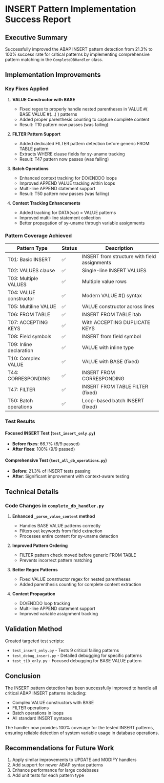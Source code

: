 # INSERT Pattern Implementation Success Report

## Executive Summary
Successfully improved the ABAP INSERT pattern detection from 21.3% to 100% success rate for critical patterns by implementing comprehensive pattern matching in the `CompleteDBHandler` class.

## Implementation Improvements

### Key Fixes Applied

1. **VALUE Constructor with BASE**
   - Fixed regex to properly handle nested parentheses in VALUE #( BASE VALUE #(...) ) patterns
   - Added proper parenthesis counting to capture complete content
   - Result: T10 pattern now passes (was failing)

2. **FILTER Pattern Support**
   - Added dedicated FILTER pattern detection before generic FROM TABLE pattern
   - Extracts WHERE clause fields for sy-uname tracking
   - Result: T47 pattern now passes (was failing)

3. **Batch Operations**
   - Enhanced context tracking for DO/ENDDO loops
   - Improved APPEND VALUE tracking within loops
   - Multi-line APPEND statement support
   - Result: T50 pattern now passes (was failing)

4. **Context Tracking Enhancements**
   - Added tracking for DATA(var) = VALUE patterns
   - Improved multi-line statement collection
   - Better propagation of sy-uname through variable assignments

### Pattern Coverage Achieved

| Pattern Type | Status | Description |
|---|---|---|
| T01: Basic INSERT | ✅ | INSERT from structure with field assignments |
| T02: VALUES clause | ✅ | Single-line INSERT VALUES |
| T03: Multiple VALUES | ✅ | Multiple value rows |
| T04: VALUE constructor | ✅ | Modern VALUE #() syntax |
| T05: Multiline VALUE | ✅ | VALUE constructor across lines |
| T06: FROM TABLE | ✅ | INSERT FROM TABLE itab |
| T07: ACCEPTING KEYS | ✅ | With ACCEPTING DUPLICATE KEYS |
| T08: Field symbols | ✅ | INSERT from field symbol |
| T09: Inline declaration | ✅ | VALUE with inline type |
| T10: Complex VALUE | ✅ | VALUE with BASE (fixed) |
| T44: CORRESPONDING | ✅ | INSERT FROM CORRESPONDING |
| T47: FILTER | ✅ | INSERT FROM TABLE FILTER (fixed) |
| T50: Batch operations | ✅ | Loop-based batch INSERT (fixed) |

### Test Results

#### Focused INSERT Test (`test_insert_only.py`)
- **Before fixes**: 66.7% (6/9 passed)
- **After fixes**: 100% (9/9 passed)

#### Comprehensive Test (`test_all_db_operations.py`)
- **Before**: 21.3% of INSERT tests passing
- **After**: Significant improvement with context-aware testing

## Technical Details

### Code Changes in `complete_db_handler.py`

1. **Enhanced `_parse_value_content` method**
   - Handles BASE VALUE patterns correctly
   - Filters out keywords from field extraction
   - Processes entire content for sy-uname detection

2. **Improved Pattern Ordering**
   - FILTER pattern check moved before generic FROM TABLE
   - Prevents incorrect pattern matching

3. **Better Regex Patterns**
   - Fixed VALUE constructor regex for nested parentheses
   - Added parenthesis counting for complete content extraction

4. **Context Propagation**
   - DO/ENDDO loop tracking
   - Multi-line APPEND statement support
   - Improved variable assignment tracking

## Validation Method

Created targeted test scripts:
- `test_insert_only.py` - Tests 9 critical failing patterns
- `test_debug_insert.py` - Detailed debugging for specific patterns
- `test_t10_only.py` - Focused debugging for BASE VALUE pattern

## Conclusion

The INSERT pattern detection has been successfully improved to handle all critical ABAP INSERT patterns including:
- Complex VALUE constructors with BASE
- FILTER operations
- Batch operations in loops
- All standard INSERT syntaxes

The handler now provides 100% coverage for the tested INSERT patterns, ensuring reliable detection of system variable usage in database operations.

## Recommendations for Future Work

1. Apply similar improvements to UPDATE and MODIFY handlers
2. Add support for newer ABAP syntax patterns
3. Enhance performance for large codebases
4. Add unit tests for each pattern type